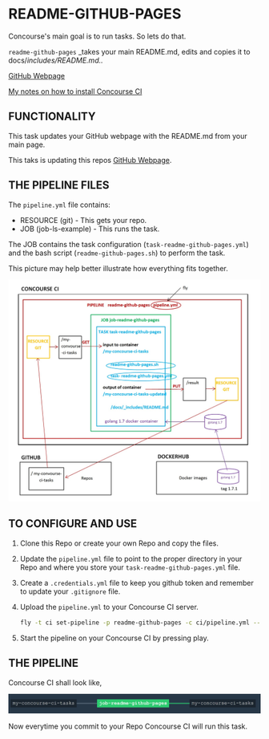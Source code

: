 # README-GITHUB-PAGES

Concourse's main goal is to run tasks. So lets do that.

`readme-github-pages` _takes your main README.md, edits and copies it to docs/_includes/README.md.._

[GitHub Webpage](https://jeffdecola.github.io/my-concourse-ci-tasks/)

[My notes on how to install Concourse CI](https://github.com/JeffDeCola/my-cheat-sheets/tree/master/concourse-ci-cheat-sheet)

## FUNCTIONALITY

This task updates your GitHub webpage with the README.md from your main page.

This taks is updating this repos [GitHub Webpage](https://jeffdecola.github.io/my-concourse-ci-tasks/).

## THE PIPELINE FILES

The `pipeline.yml` file contains:

* RESOURCE (git) - This gets your repo.
* JOB (job-ls-example) - This runs the task.

The JOB contains the task configuration (`task-readme-github-pages.yml`) and
the bash script (`readme-github-pages.sh`) to perform the task.

This picture may help better illustrate how everything fits together.

![IMAGE - concourse ci readme-github-pages - IMAGE](../docs/pics/readme-github-pages-concourse-structure.jpg)

## TO CONFIGURE AND USE

1. Clone this Repo or create your own Repo and copy the files.

1. Update the `pipeline.yml` file to point to the proper directory in your
   Repo and where you store your `task-readme-github-pages.yml` file.

1. Create a `.credentials.yml` file to keep you github token and
   remember to update your `.gitignore` file.

1. Upload the `pipeline.yml` to your Concourse CI server.

   ```bash
   fly -t ci set-pipeline -p readme-github-pages -c ci/pipeline.yml --load-vars-from ci/.credentials.yml
   ```

1. Start the pipeline on your Concourse CI by pressing play.

## THE PIPELINE

Concourse CI shall look like,

![IMAGE - readme-github-pages concourse ci piepline - IMAGE](../docs/pics/readme-github-pages-pipeline.jpg)

Now everytime you commit to your Repo Concourse CI will run this task.
